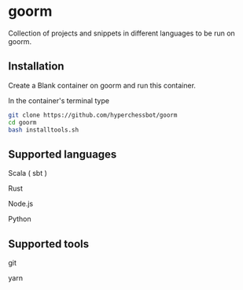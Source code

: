 # goorm

Collection of projects and snippets in different languages to be run on goorm.

## Installation

Create a Blank container on goorm and run this container.

In the container's terminal type

```bash
git clone https://github.com/hyperchessbot/goorm
cd goorm
bash installtools.sh
```

## Supported languages

Scala ( sbt )

Rust

Node.js

Python

## Supported tools

git

yarn
